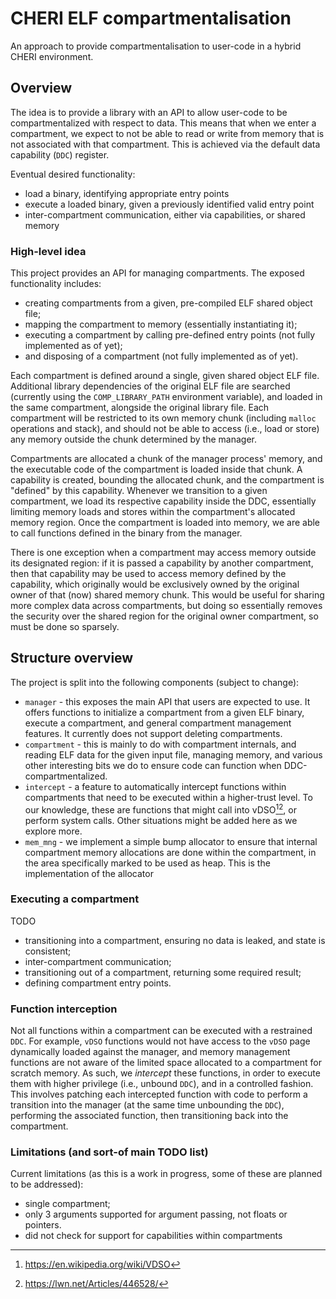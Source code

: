 # CHERI ELF compartmentalisation

An approach to provide compartmentalisation to user-code in a hybrid CHERI
environment.

## Overview

The idea is to provide a library with an API to allow user-code to be
compartmentalized with respect to data. This means that when we enter a
compartment, we expect to not be able to read or write from memory that is not
associated with that compartment. This is achieved via the default data
capability (`DDC`) register.

Eventual desired functionality:
* load a binary, identifying appropriate entry points
* execute a loaded binary, given a previously identified valid entry point
* inter-compartment communication, either via capabilities, or shared memory

### High-level idea

This project provides an API for managing compartments. The exposed
functionality includes:
* creating compartments from a given, pre-compiled ELF shared object file;
* mapping the compartment to memory (essentially instantiating it);
* executing a compartment by calling pre-defined entry points (not fully
  implemented as of yet);
* and disposing of a compartment (not fully implemented as of yet).

Each compartment is defined around a single, given shared object ELF file.
Additional library dependencies of the original ELF file are searched
(currently using the `COMP_LIBRARY_PATH` environment variable), and loaded in
the same compartment, alongside the original library file.  Each compartment
will be restricted to its own memory chunk (including `malloc` operations and
stack), and should not be able to access (i.e., load or store) any memory
outside the chunk determined by the manager.

Compartments are allocated a chunk of the manager process' memory, and the
executable code of the compartment is loaded inside that chunk.  A capability
is created, bounding the allocated chunk, and the compartment is "defined" by
this capability. Whenever we transition to a given compartment, we load its
respective capability inside the DDC, essentially limiting memory loads and
stores within the compartment's allocated memory region. Once the compartment
is loaded into memory, we are able to call functions defined in the binary from
the manager.

There is one exception when a compartment may access memory outside its
designated region: if it is passed a capability by another compartment, then
that capability may be used to access memory defined by the capability, which
originally would be exclusively owned by the original owner of that (now)
shared memory chunk. This would be useful for sharing more complex data across
compartments, but doing so essentially removes the security over the shared
region for the original owner compartment, so must be done so sparsely.

## Structure overview

The project is split into the following components (subject to change):
* `manager` - this exposes the main API that users are expected to use. It
  offers functions to initialize a compartment from a given ELF binary, execute
  a compartment, and general compartment management features. It currently does
  not support deleting compartments.
* `compartment` - this is mainly to do with compartment internals, and reading
  ELF data for the given input file, managing memory, and various other
  interesting bits we do to ensure code can function when
  DDC-compartmentalized.
* `intercept` - a feature to automatically intercept functions within
  compartments that need to be executed within a higher-trust level. To our
  knowledge, these are functions that might call into vDSO[^1][^2], or perform
  system calls. Other situations might be added here as we explore more.
* `mem_mng` - we implement a simple bump allocator to ensure that internal
  compartment memory allocations are done within the compartment, in the area
  specifically marked to be used as heap. This is the implementation of the
  allocator

### Executing a compartment

TODO
* transitioning into a compartment, ensuring no data is leaked, and state is
  consistent;
* inter-compartment communication;
* transitioning out of a compartment, returning some required result;
* defining compartment entry points.

### Function interception

Not all functions within a compartment can be executed with a restrained `DDC`.
For example, `vDSO` functions would not have access to the `vDSO` page
dynamically loaded against the manager, and memory management functions are not
aware of the limited space allocated to a compartment for scratch memory. As
such, we *intercept* these functions, in order to execute them with higher
privilege (i.e., unbound `DDC`), and in a controlled fashion. This involves
patching each intercepted function with code to perform a transition into the
manager (at the same time unbounding the `DDC`), performing the associated
function, then transitioning back into the compartment.

### Limitations (and sort-of main TODO list)

Current limitations (as this is a work in progress, some of these are planned
to be addressed):
* single compartment;
* only 3 arguments supported for argument passing, not floats or pointers.
* did not check for support for capabilities within compartments

[^1]: https://en.wikipedia.org/wiki/VDSO
[^2]: https://lwn.net/Articles/446528/
